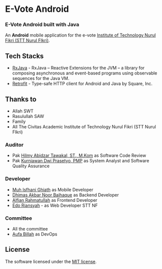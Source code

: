 # E-Vote Android
### E-Vote Android built with Java

An **Android** mobile application for the e-vote [Institute of Technology Nurul Fikri (STT Nurul FIkri)](http://nurulfikri.ac.id/).

## Tech Stacks
- [RxJava](https://github.com/ReactiveX/RxJava) -  RxJava – Reactive Extensions for the JVM – a library for composing asynchronous and event-based programs using observable sequences for the Java VM.
- [Retrofit](https://github.com/square/retrofit) - Type-safe HTTP client for Android and Java by Square, Inc.


## Thanks to

- Allah SWT
- Rasulullah SAW
- Family
- All The Civitas Academic Institute of Technology Nurul Fikri (STT Nurul FIkri)

### Auditor

- Pak [Hilmy Abidzar Tawakal, ST., M.Kom](https://github.com/hilmiat) as Software Code Review
- Pak [Kurniawan Dwi Prasetyo, PMP](https://linkedin.com/in/kurniawandp) as System Analyst and Software Quality Assurance

### Developer

- [Muh Isfhani Ghiath](https://github.com/isfaaghyth) as Mobile Developer
- [Dhimas Akbar Noor Baihaque](https://github.com/dhimasanb) as Backend Developer
- [Alfian Rahmatullah](https://github.com/alfianrht) as Frontend Developer
- [Edo Riansyah](https://github.com/edoriansyah) - as Web Developer STT NF

### Committee
- All the committee
- [Aufa Billah](https://github.com/aufaroot18) as DevOps


## License

The software licensed under the [MIT license](https://github.com/pemirasttnf/e-vote-api/blob/master/LICENSE).
